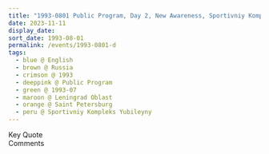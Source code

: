 ```yaml
---
title: "1993-0801 Public Program, Day 2, New Awareness, Sportivniy Kompleks Yubileyny (Sports Palace), pr. Dobrolyubova, 18, Saint Petersburg, Leningrad Oblast, Russia"
date: 2023-11-11
display_date: 
sort_date: 1993-08-01
permalink: /events/1993-0801-d
tags:
  - blue @ English
  - brown @ Russia
  - crimson @ 1993
  - deeppink @ Public Program
  - green @ 1993-07 
  - maroon @ Leningrad Oblast 
  - orange @ Saint Petersburg 
  - peru @ Sportivniy Kompleks Yubileyny
---
```


<wave-list>
  <list-title color="green" width="75">Key Quote</list-title>
  <list-item color="BlanchedAlmond"  width="200"></list-item>
  <list-item color="Lavender"></list-item>
  <list-item color="BlanchedAlmond"></list-item>
</wave-list>

<br>

<wave-list>
  <list-title color="green" width="75">Comments</list-title>
  <list-item color="BlanchedAlmond"  width="200"></list-item>
  <list-item color="Lavender"></list-item>
  <list-item color="BlanchedAlmond"></list-item>
</wave-list>